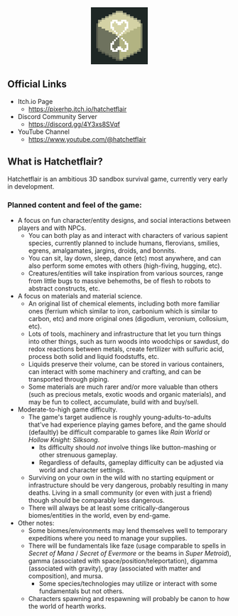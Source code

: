 <div align="center">
  <img src="hf_icon_v3b_large.png" alt="Hatchetflair icon" width="128" height="auto" />
</div>

## Official Links
- Itch.io Page
  - https://pixerhp.itch.io/hatchetflair
- Discord Community Server
  - https://discord.gg/4Y3xs8SVqf
- YouTube Channel
  - https://www.youtube.com/@hatchetflair

## What is Hatchetflair?
Hatchetflair is an ambitious 3D sandbox survival game, currently very early in development.

### Planned content and feel of the game:
- A focus on fun character/entity designs, and social interactions between players and with NPCs.
  - You can both play as and interact with characters of various sapient species, currently planned to include humans, flerovians, smilies, egrens, amalgamates, jargins, droids, and bonnits.
  - You can sit, lay down, sleep, dance (etc) most anywhere, and can also perform some emotes with others (high-fiving, hugging, etc).
  - Creatures/entities will take inspiration from various sources, range from little bugs to massive behemoths, be of flesh to robots to abstract constructs, etc.
- A focus on materials and material science.
  - An original list of chemical elements, including both more familiar ones (ferrium which similar to iron, carbonium which is similar to carbon, etc) and more original ones (digodium, veronium, collosium, etc).
  - Lots of tools, machinery and infrastructure that let you turn things into other things, such as turn woods into woodchips or sawdust, do redox reactions between metals, create fertilizer with sulfuric acid, process both solid and liquid foodstuffs, etc.
  - Liquids preserve their volume, can be stored in various containers, can interact with some machinery and crafting, and can be transported through piping.
  - Some materials are much rarer and/or more valuable than others (such as precious metals, exotic woods and organic materials), and may be fun to collect, accumulate, build with and buy/sell.
- Moderate-to-high game difficulty.
  - The game's target audience is roughly young-adults-to-adults that've had experience playing games before, and the game should (defaultly) be difficult comparable to games like *Rain World* or *Hollow Knight: Silksong*.
	- Its difficulty should *not* involve things like button-mashing or other strenuous gameplay.
	- Regardless of defaults, gameplay difficulty can be adjusted via world and character settings.
  - Surviving on your own in the wild with no starting equipment or infrastructure should be very dangerous, probably resulting in many deaths. Living in a small community (or even with just a friend) though should be comparably less dangerous.
  - There will always be at least some critically-dangerous biomes/entities in the world, even by end-game.
- Other notes:
  - Some biomes/environments may lend themselves well to temporary expeditions where you need to manage your supplies.
  - There will be fundamentals like faze (usage comparable to spells in *Secret of Mana* / *Secret of Evermore* or the beams in *Super Metroid*), gamma (associated with space/position/teleportation), digamma (associated with gravity), gray (associated with matter and composition), and mursa.
	- Some species/technologies may utilize or interact with some fundamentals but not others.
  - Characters spawning and respawning will probably be canon to how the world of hearth works.
